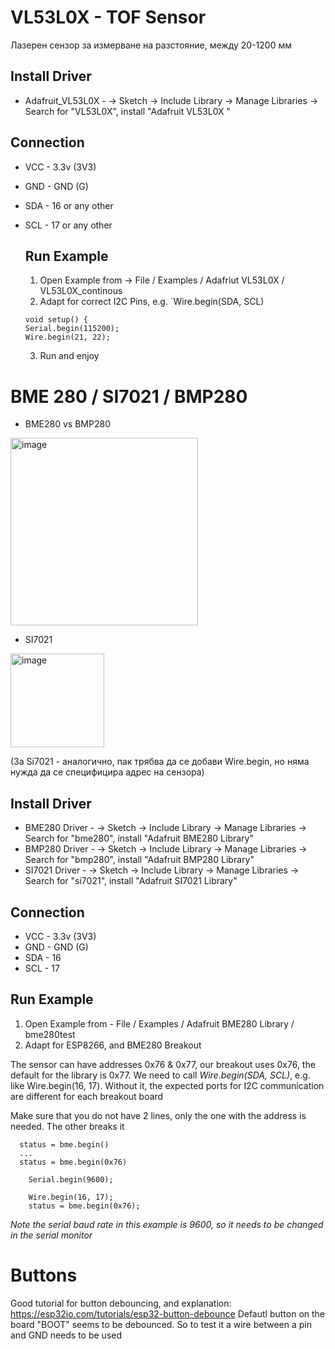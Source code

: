 


# VL53L0X - TOF Sensor
  
Лазерен сензор за измерване на разстояние, между 20-1200 мм
  
## Install Driver

  * Adafruit_VL53L0X -  <Arduino IDE> -> Sketch -> Include Library -> Manage Libraries -> Search for "VL53L0X", install "Adafruit VL53L0X "
  
## Connection
* VCC - 3.3v (3V3)
* GND - GND (G)
* SDA - 16 or any other 
* SCL - 17 or any other
  
  
  ## Run Example
  
  1. Open Example from -> File / Examples / Adafriut VL53L0X / VL53L0X_continous
  2. Adapt for correct I2C Pins, e.g. `Wire.begin(SDA, SCL)
  ```
  void setup() {
  Serial.begin(115200);
  Wire.begin(21, 22);
  ```
  3. Run and enjoy
  

# BME 280 / SI7021 / BMP280

* BME280 vs BMP280
<img width="300" alt="image" src="https://github.com/fmi/iot-course/assets/492455/29b96997-4214-4acf-b2bf-d78791b99c92">

* SI7021
<img width="150" alt="image" src="https://github.com/fmi/iot-course/assets/492455/f7aba63a-968d-4c4c-99fe-836b36e082e0">


(За Si7021 -  аналогично, пак трябва да се добави Wire.begin, но няма нужда да се специфицира адрес на сензора)
## Install Driver

* BME280 Driver - <Arduino IDE> -> Sketch -> Include Library -> Manage Libraries -> Search for "bme280", install "Adafruit BME280 Library"
* BMP280 Driver - <Arduino IDE> -> Sketch -> Include Library -> Manage Libraries -> Search for "bmp280", install "Adafruit BMP280 Library"
* SI7021 Driver - <Arduino IDE> -> Sketch -> Include Library -> Manage Libraries -> Search for "si7021", install "Adafruit SI7021 Library"


## Connection

* VCC - 3.3v (3V3)
* GND - GND (G)
* SDA - 16
* SCL - 17


## Run Example

1. Open Example from - File / Examples / Adafruit BME280 Library / bme280test
2. Adapt for ESP8266, and BME280 Breakout

The sensor can have addresses 0x76 & 0x77, our breakout uses 0x76, the default for the library is 0x77.
We need to call *Wire.begin(SDA, SCL)*, e.g. like Wire.begin(16, 17). Without it, the expected ports for I2C communication are different for each breakout board

Make sure that you do not have 2 lines, only the one with the address is needed. The other breaks it
```
  status = bme.begin()
  ...
  status = bme.begin(0x76)
```
  
```
    Serial.begin(9600); 
    
    Wire.begin(16, 17);
    status = bme.begin(0x76); 
```
_Note the serial baud rate in this example is 9600, so it needs to be changed in the serial monitor_
  
# Buttons
  
  Good tutorial for button debouncing, and explanation: https://esp32io.com/tutorials/esp32-button-debounce
  Defautl button on the board "BOOT" seems to be debounced. So to test it a wire between a pin and GND needs to be used
